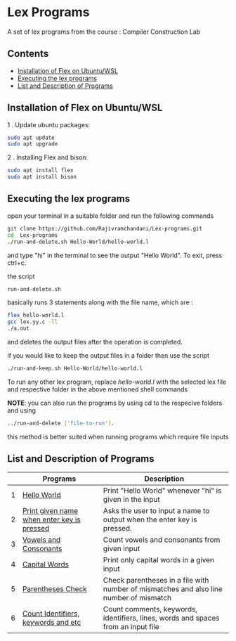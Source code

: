 # Lex Programs

A set of lex programs from the course : Compiler Construction Lab

## Contents
- [Installation of Flex on Ubuntu/WSL](#Installation-of-Flex-on-Ubuntu/WSL)
- [Executing the lex programs](#Executing-the-lex-programs)
- [List and Description of Programs](#List-and-Description-of-Programs)
## Installation of Flex on Ubuntu/WSL

1 . Update ubuntu packages:
```bash
sudo apt update
sudo apt upgrade
```

2 . Installing Flex and bison:
```bash
sudo apt install flex
sudo apt install bison
```

## Executing the lex programs

open your terminal in a suitable folder and run the following commands

```bash
git clone https://github.com/Rajivramchandani/Lex-programs.git
cd  Lex-programs
./run-and-delete.sh Hello-World/hello-world.l
```
and type "hi" in the terminal to see the output "Hello World".
To exit, press ctrl+c.

the script 
```bash 
run-and-delete.sh
```

 basically runs 3 statements along with the file name, which are :
```bash
flex hello-world.l
gcc lex.yy.c -ll
./a.out
```
and deletes the output files after the operation is completed. 

if you would like to keep the output files in a folder then use the script

```bash
./run-and-keep.sh Hello-World/hello-world.l
```

To run any other lex program, replace *hello-world.l* with the selected lex file and respective folder in the above mentioned shell commands 


**NOTE**: you can also run the programs by using cd to the respecive folders and using 
```bash 
../run-and-delete ['file-to-run'].
```
this method is better suited when running programs which require file inputs
## List and Description of Programs

| |  Programs  | Description |
|--|--|--|
| 1 | [Hello World](Hello-World) | Print "Hello World" whenever "hi" is given in the input |
| 2 | [Print given name when enter key is pressed](Print-name-enter-key) | Asks the user to input a name to output when the enter key is pressed. |
| 3 | [Vowels and Consonants](Vowels-consonants) | Count vowels and consonants from given input |
| 4 | [Capital Words](Capital-words) | Print only capital words in a given input |
| 5 | [Parentheses Check](Parentheses-check) | Check parentheses in a file with number of mismatches and also line number of mismatch |
| 6 | [Count Identifiers, keywords and etc](Count-identifiers-keywords-etc) | Count comments, keywords, identifiers, lines, words and spaces from an input file |

